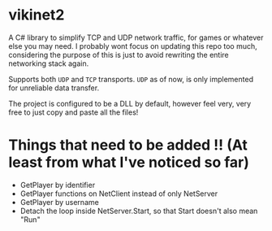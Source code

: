 # vikinet2
A C# library to simplify TCP and UDP network traffic, for games or whatever else you may need.
I probably wont focus on updating this repo too much, considering the purpose of this is just to avoid rewriting the entire networking stack again.

Supports both `UDP` and `TCP` transports. `UDP` as of now, is only implemented for unreliable data transfer.

The project is configured to be a DLL by default, however feel very, very free to just copy and paste all the files!

# Things that need to be added !! (At least from what I've noticed so far)
 - GetPlayer by identifier
 - GetPlayer functions on NetClient instead of only NetServer
 - GetPlayer by username
 - Detach the loop inside NetServer.Start, so that Start doesn't also mean "Run"

